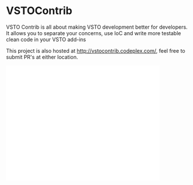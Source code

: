 VSTOContrib
===========

VSTO Contrib is all about making VSTO development better for developers. It allows you to separate your concerns, use IoC and write more testable clean code in your VSTO add-ins

This project is also hosted at http://vstocontrib.codeplex.com/, feel free to submit PR's at either location.

<iframe width="420" height="315" src="//www.youtube.com/embed/TxRjNsaVX6U" frameborder="0" allowfullscreen></iframe>
